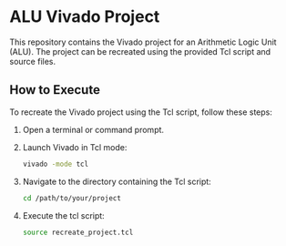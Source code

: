 # ALU Vivado Project

This repository contains the Vivado project for an Arithmetic Logic Unit (ALU). The project can be recreated using the provided Tcl script and source files.

## How to Execute

To recreate the Vivado project using the Tcl script, follow these steps:

1. Open a terminal or command prompt.
   
2. Launch Vivado in Tcl mode:
   
   ```bash
   vivado -mode tcl
   ```

3. Navigate to the directory containing the Tcl script:

   ```bash
   cd /path/to/your/project
   ```

4. Execute the tcl script:
   
   ```bash
   source recreate_project.tcl
   ```
